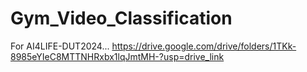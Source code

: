 # Gym_Video_Classification
For AI4LIFE-DUT2024...
https://drive.google.com/drive/folders/1TKk-8985eYIeC8MTTNHRxbx1lqJmtMH-?usp=drive_link